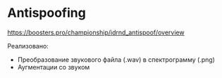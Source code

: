 # Antispoofing

https://boosters.pro/championship/idrnd_antispoof/overview

Реализовано:
- Преобразование звукового файла (.wav) в спектрограмму (.png)
- Аугментации со звуком
